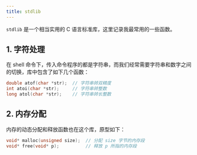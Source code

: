 ```yaml
---
title: stdlib
---
```


`stdlib` 是一个相当实用的 C 语言标准库，这里记录我最常用的一些函数。

## 1. 字符处理

在 shell 命令下，传入命令程序的都是字符串，而我们经常需要字符串和数字之间的切换，库中包含了如下几个函数：

```c
double atof(char *str);  // 字符串转双精度
int atoi(char *str);     // 字符串转整数
long atol(char *str);    // 字符串转长整数
```

## 2. 内存分配

内存的动态分配和释放函数也在这个库，原型如下：

```c
void* malloc(unsigned size);  // 分配 size 字节的内存段
void* free(void* p);          // 释放 p 所指的内存段
```



